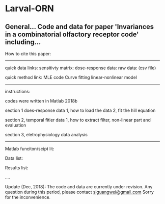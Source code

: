 # Larval-ORN
General...
Code and data for paper 'Invariances in a combinatorial olfactory receptor code'
including...
----------------
How to cite this paper:


--------------------
quick data links:
sensitivty matrix:
dose-response data:
raw data:
(csv file)

quick method link:
MLE code
Curve fitting
linear-nonlinear model

--------------------------------
instructions:

codes were written in Matlab 2018b

section 1 does-response data
1, how to load the data
2, fit the hill equation

section 2, temporal fitler data
1, how to extract filter,  non-linear part and evaluation

section 3, eletrophysiology data analysis

----------------------
Matlab funciton/scipt lit:

Data list:

Results list:

....




Update (Dec, 2018):
The code and data are currently under revision. 
Any question during this period, please contact siguangwei@gmail.com
Sorry for the inconvenience.

